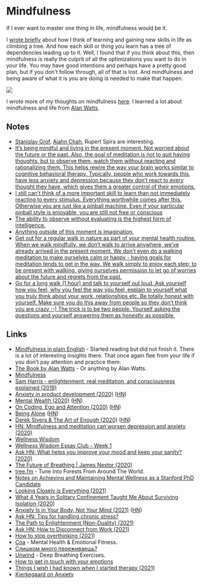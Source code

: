 # Mindfulness

If I ever want to master one thing in life, mindfulness would be it.

I [wrote briefly](https://medium.com/@nikitavoloboev/the-root-of-it-all-9b6ab6a77e1d) about how I think of learning and gaining new skills in life as climbing a tree. And how each skill or thing you learn has a tree of dependencies leading up to it. Well, I found that if you think about this, then mindfulness is really the culprit of all the optimizations you want to do in your life. You may have good intentions and perhaps have a pretty good plan, but if you don't follow through, all of that is lost. And mindfulness and being aware of what it is you are doing is needed to make that happen.

![](https://www.waterfordcounselingservices.com/wp-content/uploads/2015/10/mindfull.jpg)

I wrote more of my thoughts on mindfulness [here](meditation.md). I learned a lot about mindfulness and life from [Alan Watts](../humans/alan-watts.md).

## Notes

- [Stanislav Grof](http://en.wikipedia.org/wiki/Stanislav_Grof), [Ajahn Chah](http://en.wikipedia.org/wiki/Ajahn_Chah), Rupert Spira are interesting.
- [It’s being mindful and living in the present moment. Not worried about the future or the past. Also, the goal of meditation is not to quit having thoughts, but to observe them, watch them without reacting and rationalizing them. This helps rewire the way your brain works similar to cognitive behavioral therapy. Typically, people who work towards this, have less anxiety and depression because they don’t react to every thought they have, which gives them a greater control of their emotions.](https://www.reddit.com/r/RationalPsychonaut/comments/fsjp6s/in_the_psychedelic_community_its_insinuated_that/)
- [I still can't think of a more important skill to learn than not immediately reacting to every stimulus. Everything worthwhile comes after this. Otherwise you are just like a pinball machine. Even if your particular pinball style is enjoyable, you are still not free or conscious](https://twitter.com/KevinDMackay/status/1372231092858720261)
- [The ability to observe without evaluating is the highest form of intelligence.](https://twitter.com/stephsmithio/status/1388574607527931904)
- [Anything outside of this moment is imagination.](https://www.reddit.com/r/Psychonaut/comments/n88ll1/holy_sht/)
- [Get out for a regular walk in nature as part of your mental health routine. When we walk mindfully, we don’t walk to arrive anywhere, we’ve already arrived in the present moment. We don’t even do a walking meditation to make ourselves calm or happy - having goals for meditation tends to get in the way. We walk simply to enjoy each step; to be present with walking, giving ourselves permission to let go of worries about the future and regrets from the past.](https://www.reddit.com/r/Meditation/comments/nczwzx/get_out_for_a_regular_walk_in_nature_as_part_of/)
- [Go for a long walk (1 hour) and talk to yourself out loud. Ask yourself how you feel, why you feel the way you feel, explain to yourself what you truly think about your work, relationships etc. Be totally honest with yourself. Make sure you do this away from people so they don’t think you are crazy :-) The trick is to be two people. Yourself asking the questions and yourself answering them as honestly as possible.](https://news.ycombinator.com/item?id=27981529)

## Links

- [Mindfulness in plain English](http://misc.equanimity.info/downloads/mindfulness_in_plain_english.pdf) - Started reading but did not finish it. There is a lot of interesting insights there. That once again flee from your life if you don't pay attention and practice them.
- [The Book by Alan Watts](http://www.freespiritualebooks.com/uploads/5/0/5/8/50589505/the-book-on-the-taboo-against-knowing-who-you-are-by-alan-watts.pdf) - Or anything by Alan Watts.
- [Mindfulness](https://brandur.org/fragments/mindfulness)
- [Sam Harris - enlightenment, real meditation, and consciousness explained (2019)](https://overcast.fm/+RxHHyjxgA)
- [Anxiety in product development (2020)](https://andreschweighofer.com/agile/anxiety-in-product-development/) ([HN](https://news.ycombinator.com/item?id=23415922))
- [Mental Wealth (2020)](https://jjbeshara.com/2020/06/04/mental-wealth/) ([HN](https://news.ycombinator.com/item?id=23426189))
- [On Coding, Ego and Attention (2020)](https://josebrowne.com/on-coding-ego-and-attention/) ([HN](https://news.ycombinator.com/item?id=23526417))
- [Being Alone](https://www.ankit.fyi/being-alone) ([HN](https://news.ycombinator.com/item?id=23592161))
- [Derek Sivers & The Art of Enough (2020)](https://brendancahill.io/brensblog/dereksivers) ([HN](https://news.ycombinator.com/item?id=24020263))
- [HN: Mindfulness and meditation can worsen depression and anxiety (2020)](https://news.ycombinator.com/item?id=24185710)
- [Wellness Wisdom](https://wellnesswisdom.substack.com/)
- [Wellness Wisdom Essay Club - Week 1](https://docs.google.com/document/d/1W5m2qVAvrmodXv10ATWhfwSLZNNtysFyygtZes3-xH0/edit)
- [Ask HN: What helps you improve your mood and keep your sanity? (2020)](https://news.ycombinator.com/item?id=25099731)
- [The Future of Breathing | James Nestor (2020)](https://www.youtube.com/watch?v=5vQ0PM7A764)
- [tree.fm](https://www.tree.fm/) - Tune Into Forests From Around The World.
- [Notes on Achieving and Maintaining Mental Wellness as a Stanford PhD Candidate](https://docs.google.com/document/d/1Q0CtPEONRQTimjz9fiuiBwedDFOTYsfyA7ntFaq84Js/edit#heading=h.j6ht6j6d4j5z)
- [Looking Closely is Everything (2021)](https://craigmod.com/essays/looking_closely/)
- [What 4 Years in Solitary Confinement Taught Me About Surviving Isolation (2020)](https://humanparts.medium.com/8ight-things-i-learned-in-solitary-confiment-that-will-help-you-keep-calm-during-the-coronavirus-a5a253c2fe7e)
- [Anxiety Is in Your Body, Not Your Mind (2021)](https://elemental.medium.com/anxiety-is-in-your-body-not-your-mind-93031abd14eb) ([HN](https://news.ycombinator.com/item?id=26774145))
- [Ask HN: Tips for handling chronic stress?](https://news.ycombinator.com/item?id=26859401)
- [The Path to Enlightenment (Non-Duality) (2021)](https://www.youtube.com/watch?v=FuhvJpTh0eQ)
- [Ask HN: How to Disconnect from Work (2021)](https://news.ycombinator.com/item?id=27326607)
- [How to stop overthinking (2021)](https://psyche.co/guides/how-to-stop-overthinking-with-help-from-metacognitive-strategies)
- [Coa](https://www.joincoa.com/) - Mental Health & Emotional Fitness.
- [Слишком много переживаешь?](https://www.youtube.com/watch?v=FgNUX99qhP8)
- [Unwind](https://unwind.to/) - Deep Breathing Exercises.
- [How to get in touch with your emotions](https://gist.github.com/Gabriel439/cc76537f4f0f578958e54865b60558a8)
- [Things I wish I had known when I started therapy (2021)](https://twitter.com/dremilyanhalt/status/1162054532899098624)
- [Kierkegaard on Anxiety](https://www.youtube.com/watch?v=ZeaEY-jtR48)
